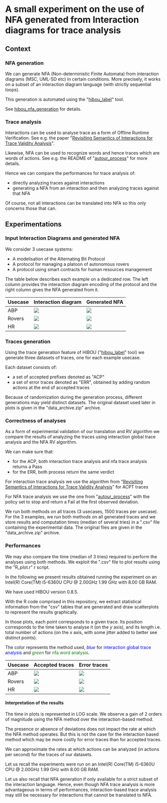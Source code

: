 # A small experiment on the use of NFA generated from Interaction diagrams for trace analysis

## Context

### NFA generation 

We can generate NFA (Non-deterministic Finite Automata) from interaction diagrams (MSC, UML-SD etc) in certain conditions.
More precisely, it works on a subset of an interaction diagram language (with strictly sequential loops).

This generation is automated using the "[hibou_label](https://github.com/erwanM974/hibou_label)" tool.

See [hibou_nfa_generation](https://github.com/erwanM974/hibou_nfa_generation) for details.

### Trace analysis

Interactions can be used to analyse trace as a form of Offline Runtime Verification.
See e.g. the paper "[Revisiting Semantics of Interactions for Trace Validity Analysis](https://link.springer.com/chapter/10.1007%2F978-3-030-45234-6_24)".

Likewise, NFA can be used to recognize words and hence traces which are words of actions.
See e.g. the README of "[autour_process](https://github.com/erwanM974/autour_process)" for more details.

Hence we can compare the performances for trace analysis of:
- directly analyzing traces against interactions
- generating a NFA from an interaction and then analyzing traces against that NFA

Of course, not all interactions can be translated into NFA so this only concerns those that can.

## Experimentations

### Input Interaction Diagrams and generated NFA

We consider 3 usecase systems:
- A modelisation of the Alternating Bit Protocol
- A protocol for managing a platoon of autonomous rovers
- A protocol using smart contracts for human resources management

The table below describes each example on a dedicated row.
The left column provides the interaction diagram encoding of the protocol
and the right column gives the NFA generated from it.

| Usecase  | Interaction diagram  | Generated NFA  |
|---|---|---|
| ABP  | <img src="./README_images/int/abp.png">  | <img src="./README_images/nfa/abp.png">  |
| Rovers  | <img src="./README_images/int/rover.png">  | <img src="./README_images/nfa/rover.png">  |
| HR  | <img src="./README_images/int/hr.png">  | <img src="./README_images/nfa/hr.png">  |


### Traces generation

Using the trace generation feature of HIBOU ("[hibou_label](https://github.com/erwanM974/hibou_label)" tool) we generate
three datasets of traces, one for each example usecase.

Each dataset consists of:
- a set of accepted prefixes denoted as "ACP"
- a set of error traces denoted as "ERR", obtained by adding random actions at the end of accepted traces

Because of randomization during the generation process, different generations may yield distinct datasets.
The original dataset used later in plots is given in the "data_archive.zip" archive.

### Correctness of analyses

As a form of experimental validation of our translation and RV algorithm we compare the results of analyzing the traces
using interaction global trace analysis and the NFA RV algorithm.

We can make sure that:
- for the ACP, both interaction trace analysis and nfa trace analysis returns a Pass
- for the ERR, both process return the same verdict

For interaction trace analysis we use the algorithm from "[Revisiting Semantics of Interactions for Trace Validity Analysis](https://link.springer.com/chapter/10.1007%2F978-3-030-45234-6_24)" for ACPT traces

For NFA trace analysis we use the one from "[autour_process](https://github.com/erwanM974/autour_process)" 
with the policy set to stop and return a Fail at the first observed deviation.

We run both methods on all traces (3 usecases, 1500 traces per usecase).
For the 3 examples, we run both methods on all generated traces and we 
store results and computation times (median of several tries) in a ".csv" file containing the experimental data.
The original files are given in the "data_archive.zip" archive.

### Performances

We may also compare the time (median of 3 tries) required to perform the analyses using both methods.
We exploit the ".csv" file to plot results using the "R_plot.r" r script.

In the following we present results obtained running the experiment on an
 Intel(R) Core(TM) i5-6360U CPU @ 2.00GHz 1.99 GHz
 with 8.00 GB RAM.
 
We have used HIBOU version 0.8.5.

With the R code comprised in this repository, we extract statistical information from the "csv" tables that are generated
and draw scatterplots to represent the results graphically.

In those plots, each point corresponds to a given trace.
Its position corresponds to the time taken to analyse it (on the *y* axis), and its length i.e. total number of actions (on the *x* axis, with some jitter added to better see distinct points).

The color represents the method used, 
<span style="color:blue">*blue*</span> for <span style="color:blue">interaction global trace analysis</span> 
and 
<span style="color:green">*green*</span> for <span style="color:green">nfa word analysis</span>.


| Usecase  | Accepted traces  | Error traces  |
|---|---|---|
| ABP  | <img src="./README_images/plots/abp_log_acp.png">  | <img src="./README_images/plots/abp_log_err.png">  |
| Rovers  | <img src="./README_images/plots/rover_log_acp.png">  | <img src="./README_images/plots/rover_log_err.png">  |
| HR  | <img src="./README_images/int/plots/hr_log_acp.png">  | <img src="./README_images/plots/hr_log_err.png">  |

#### Interpretation of the results

The time in plots is represented in LOG scale.
We observe a gain of 2 orders of magnitude using the NFA method over the interaction-based method.

The presence or absence of deviations does not impact the rate at which the NFA method operates.
But this is not the case for the interaction based method which may be more costly for error traces than for accepted traces.

We can approximate the rates at which actions can be analyzed (in actions per second)
 for the traces of our datasets.



Let us recall the experiments were run on an
 Intel(R) Core(TM) i5-6360U CPU @ 2.00GHz 1.99 GHz
 with 8.00 GB RAM.
 
Let us also recall that NFA generation if only available for a strict subset of the interaction language.
Hence, even though NFA trace analysis is more advantageous in terms of performances,
interaction-based trace analysis may still be necessary for interactions that cannot be translated to NFA.

 